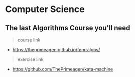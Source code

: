 # Computer Science

## The last Algorithms Course you'll need
> course link
- https://theprimeagen.github.io/fem-algos/
> exercise link
- https://github.com/ThePrimeagen/kata-machine




